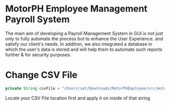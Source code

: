 # MotorPH Employee Management Payroll System

The main aim of developing a Payroll Management System in GUI is not just only to fully automate the process but to enhance the User Experience.
and satisfy our client's needs. In addition, we also integrated a database in which the user's data is stored and will help them to automate such reports further & for security purposes.

# Change CSV File
```java
private String csvFile = "/Users/set/Downloads/MotorPHEmployee/src/motorphemployee/data.csv"; //change depends on the file location of csv
```
Locate your CSV File location first and apply it on inside of that string

